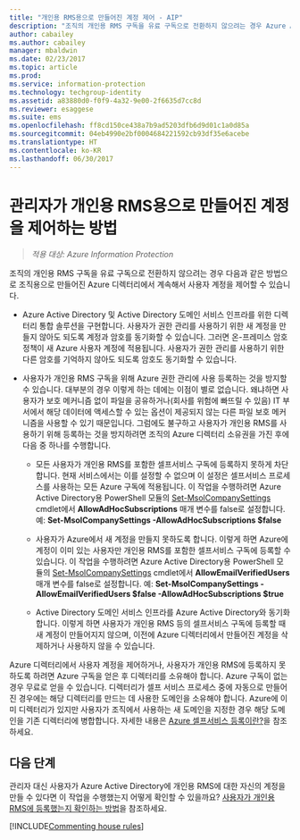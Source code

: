 ```yaml
---
title: "개인용 RMS용으로 만들어진 계정 제어 - AIP"
description: "조직의 개인용 RMS 구독을 유료 구독으로 전환하지 않으려는 경우 Azure Active Directory에서 사용자 계정을 제어하는 방법을 설명합니다."
author: cabailey
ms.author: cabailey
manager: mbaldwin
ms.date: 02/23/2017
ms.topic: article
ms.prod: 
ms.service: information-protection
ms.technology: techgroup-identity
ms.assetid: a83880d0-f0f9-4a32-9e00-2f6635d7cc8d
ms.reviewer: esaggese
ms.suite: ems
ms.openlocfilehash: ff8cd150ce438a7b9ad5203dfb6d9d01c1a0d85a
ms.sourcegitcommit: 04eb4990e2bf0004684221592cb93df35e6acebe
ms.translationtype: HT
ms.contentlocale: ko-KR
ms.lasthandoff: 06/30/2017
---
```

# <a name="how-administrators-can-control-the-accounts-created-for-rms-for-individuals"></a>관리자가 개인용 RMS용으로 만들어진 계정을 제어하는 방법

>*적용 대상: Azure Information Protection*


조직의 개인용 RMS 구독을 유료 구독으로 전환하지 않으려는 경우 다음과 같은 방법으로 조직용으로 만들어진 Azure 디렉터리에서 계속해서 사용자 계정을 제어할 수 있습니다.

-   Azure Active Directory 및 Active Directory 도메인 서비스 인프라를 위한 디렉터리 통합 솔루션을 구현합니다. 사용자가 권한 관리를 사용하기 위한 새 계정을 만들지 않아도 되도록 계정과 암호를 동기화할 수 있습니다. 그러면 온-프레미스 암호 정책이 새 Azure 사용자 계정에 적용됩니다. 사용자가 권한 관리를 사용하기 위한 다른 암호를 기억하지 않아도 되도록 암호도 동기화할 수 있습니다.

-   사용자가 개인용 RMS 구독을 위해 Azure 권한 관리에 사용 등록하는 것을 방지할 수 있습니다. 대부분의 경우 이렇게 하는 데에는 이점이 별로 없습니다. 왜냐하면 사용자가 보호 메커니즘 없이 파일을 공유하거나(회사를 위험에 빠뜨릴 수 있음) IT 부서에서 해당 데이터에 액세스할 수 있는 옵션이 제공되지 않는 다른 파일 보호 메커니즘을 사용할 수 있기 때문입니다. 그럼에도 불구하고 사용자가 개인용 RMS를 사용하기 위해 등록하는 것을 방지하려면 조직의 Azure 디렉터리 소유권을 가진 후에 다음 중 하나를 수행합니다.

    -   모든 사용자가 개인용 RMS를 포함한 셀프서비스 구독에 등록하지 못하게 차단합니다.  현재 서비스에서는 이를 설정할 수 없으며 이 설정은 셀프서비스 프로세스를 사용하는 모든 Azure 구독에 적용됩니다. 이 작업을 수행하려면 Azure Active Directory용 PowerShell 모듈의 [Set-MsolCompanySettings](http://technet.microsoft.com/library/dn194127.aspx) cmdlet에서 **AllowAdHocSubscriptions** 매개 변수를 false로 설정합니다. 예: **Set-MsolCompanySettings -AllowAdHocSubscriptions $false**

    -   사용자가 Azure에서 새 계정을 만들지 못하도록 합니다. 이렇게 하면 Azure에 계정이 이미 있는 사용자만 개인용 RMS를 포함한 셀프서비스 구독에 등록할 수 있습니다.  이 작업을 수행하려면 Azure Active Directory용 PowerShell 모듈의 [Set-MsolCompanySettings](http://technet.microsoft.com/library/dn194127.aspx) cmdlet에서 **AllowEmailVerifiedUsers** 매개 변수를 false로 설정합니다. 예: **Set-MsolCompanySettings -AllowEmailVerifiedUsers $false -AllowAdHocSubscriptions $true**

    -   Active Directory 도메인 서비스 인프라를 Azure Active Directory와 동기화합니다. 이렇게 하면 사용자가 개인용 RMS 등의 셀프서비스 구독에 등록할 때 새 계정이 만들어지지 않으며, 이전에 Azure 디렉터리에서 만들어진 계정을 삭제하거나 사용하지 않을 수 있습니다.

Azure 디렉터리에서 사용자 계정을 제어하거나, 사용자가 개인용 RMS에 등록하지 못하도록 하려면 Azure 구독을 얻은 후 디렉터리를 소유해야 합니다. Azure 구독이 없는 경우 무료로 얻을 수 있습니다. 디렉터리가 셀프 서비스 프로세스 중에 자동으로 만들어진 경우에는 해당 디렉터리를 만드는 데 사용한 도메인을 소유해야 합니다. Azure에 이미 디렉터리가 있지만 사용자가 조직에서 사용하는 새 도메인을 지정한 경우 해당 도메인을 기존 디렉터리에 병합합니다. 자세한 내용은 [Azure 셀프서비스 등록이란?](https://azure.microsoft.com/documentation/articles/active-directory-self-service-signup/)을 참조하세요.


## <a name="next-steps"></a>다음 단계

관리자 대신 사용자가 Azure Active Directory에 개인용 RMS에 대한 자신의 계정을 만들 수 있다면 이 작업을 수행했는지 어떻게 확인할 수 있을까요?  [사용자가 개인용 RMS에 등록했는지 확인하는 방법](rms-for-individuals-identify-sign-up.md)을 참조하세요.

[!INCLUDE[Commenting house rules](../includes/houserules.md)]